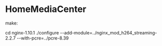 # HomeMediaCenter


make:

cd nginx-1.10.1
./configure --add-module=../nginx_mod_h264_streaming-2.2.7 --with-pcre=../pcre-8.39